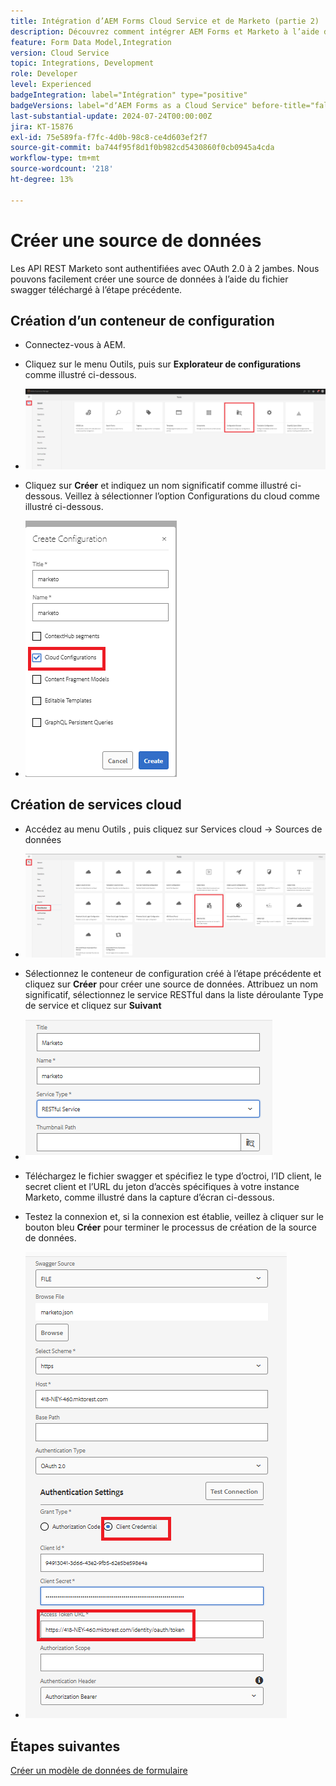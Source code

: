 ```yaml
---
title: Intégration d’AEM Forms Cloud Service et de Marketo (partie 2)
description: Découvrez comment intégrer AEM Forms et Marketo à l’aide du modèle de données de formulaire AEM Forms.
feature: Form Data Model,Integration
version: Cloud Service
topic: Integrations, Development
role: Developer
level: Experienced
badgeIntegration: label="Intégration" type="positive"
badgeVersions: label="dʼAEM Forms as a Cloud Service" before-title="false"
last-substantial-update: 2024-07-24T00:00:00Z
jira: KT-15876
exl-id: 75e589fa-f7fc-4d0b-98c8-ce4d603ef2f7
source-git-commit: ba744f95f8d1f0b982cd5430860f0cb0945a4cda
workflow-type: tm+mt
source-wordcount: '218'
ht-degree: 13%

---
```


# Créer une source de données

Les API REST Marketo sont authentifiées avec OAuth 2.0 à 2 jambes. Nous pouvons facilement créer une source de données à l’aide du fichier swagger téléchargé à l’étape précédente.

## Création d’un conteneur de configuration

* Connectez-vous à AEM.
* Cliquez sur le menu Outils, puis sur **Explorateur de configurations** comme illustré ci-dessous.

* ![menu des outils](assets/datasource3.png)

* Cliquez sur **Créer** et indiquez un nom significatif comme illustré ci-dessous. Veillez à sélectionner l’option Configurations du cloud comme illustré ci-dessous.

* ![conteneur de configuration](assets/datasource4.png)

## Création de services cloud

* Accédez au menu Outils , puis cliquez sur Services cloud -> Sources de données

* ![cloud-services](assets/datasource5.png)

* Sélectionnez le conteneur de configuration créé à l’étape précédente et cliquez sur **Créer** pour créer une source de données. Attribuez un nom significatif, sélectionnez le service RESTful dans la liste déroulante Type de service et cliquez sur **Suivant**
* ![new-data-source](assets/datasource6.png)

* Téléchargez le fichier swagger et spécifiez le type d’octroi, l’ID client, le secret client et l’URL du jeton d’accès spécifiques à votre instance Marketo, comme illustré dans la capture d’écran ci-dessous.

* Testez la connexion et, si la connexion est établie, veillez à cliquer sur le bouton bleu **Créer** pour terminer le processus de création de la source de données.

* ![data-source-config](assets/datasource1.png)


## Étapes suivantes

[Créer un modèle de données de formulaire](./part3.md)

